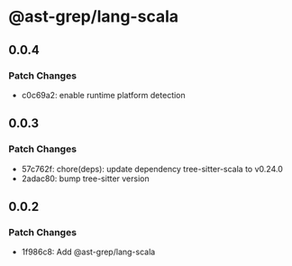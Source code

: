 # @ast-grep/lang-scala

## 0.0.4

### Patch Changes

- c0c69a2: enable runtime platform detection

## 0.0.3

### Patch Changes

- 57c762f: chore(deps): update dependency tree-sitter-scala to v0.24.0
- 2adac80: bump tree-sitter version

## 0.0.2

### Patch Changes

- 1f986c8: Add @ast-grep/lang-scala
